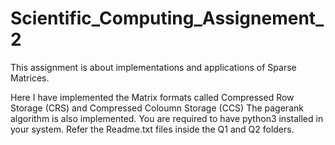 # Scientific_Computing_Assignement_2

This assignment is about implementations and applications of Sparse Matrices.

Here I have implemented the Matrix formats called Compressed Row Storage (CRS) and Compressed Coloumn Storage (CCS)
The pagerank algorithm is also implemented.
You are required to have python3 installed in your system.
Refer the Readme.txt files inside the Q1 and Q2 folders.